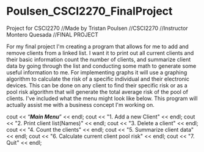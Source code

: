 # Poulsen_CSCI2270_FinalProject
Project for CSCI2270
//Made by Tristan Poulsen
//CSCI2270
//Instructor Montero Quesada
//FINAL PROJECT

For my final project I'm creating a program that allows for
me to add and remove clients from a linked list. I want it to
print out all current clients and their basic information
count the number of clients, and summarize client data by going through the
list and conducting some math to generate some useful information to me.
For implementing graphs it will use a graphing algorithm to calculate the 
risk of a specific individual and their electronic devices. This can be done on
any client to find their specific risk or as a pool risk algorithm that will
generate the total average risk of the pool of clients. I've included what the menu
might look like below. This program will actually assist me with a business concept
I'm working on.


cout << “___Main Menu___” << endl;
cout << "1. Add a new Client" << endl;
cout << "2. Print client list(Names)" << endl;
cout << "3. Delete a client" << endl;
cout << "4. Count the clients" << endl;
cout << "5. Summarize client data" << endl;
cout << "6. Calculate current client pool risk" << endl;
cout << "7. Quit" << endl;